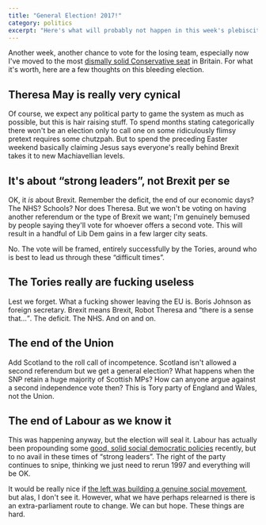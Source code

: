 ```yaml
---
title: "General Election! 2017!"
category: politics
excerpt: "Here's what will probably not happen in this week's plebiscite"
---
```


Another week, another chance to vote for the losing team, especially now I've moved to the most [dismally solid Conservative seat](https://www.bbc.co.uk/news/politics/constituencies/E14000624) in Britain. For what it's worth, here are a few thoughts on this bleeding election.

## Theresa May is really very cynical

Of course, we expect any political party to game the system as much as possible, but this is hair raising stuff. To spend months stating categorically there won't be an election only to call one on some ridiculously flimsy pretext requires some chutzpah. But to spend the preceding Easter weekend basically claiming Jesus says everyone's really behind Brexit takes it to new Machiavellian levels.

## It's about &#8220;strong leaders&#8221;, not Brexit per se

OK, it _is_ about Brexit. Remember the deficit, the end of our economic days? The NHS? Schools? Nor does Theresa. But we won't be voting on having another referendum or the type of Brexit we want; I'm genuinely bemused by people saying they'll vote for whoever offers a second vote. This will result in a handful of Lib Dem gains in a few larger city seats.

No. The vote will be framed, entirely successfully by the Tories, around who is best to lead us through these &#8220;difficult times&#8221;.

## The Tories really are fucking useless

Lest we forget. What a fucking shower leaving the EU is. Boris Johnson as foreign secretary. Brexit means Brexit, Robot Theresa and <q>there is a sense that&hellip;</q>. The deficit. The NHS. And on and on.

## The end of the Union

Add Scotland to the roll call of incompetence. Scotland isn't allowed a second referendum but we get a general election? What happens when the SNP retain a huge majority of Scottish MPs? How can anyone argue against a second independence vote then? This is Tory party of England and Wales, not the Union.

## The end of Labour as we know it

This was happening anyway, but the election will seal it. Labour has actually been propounding some [good, solid social democratic policies](https://press.labour.org.uk/post/159240271364/labour-commits-to-free-school-meals-for-all) recently, but to no avail in these times of &#8220;strong leaders&#8221;. The right of the party continues to snipe, thinking we just need to rerun 1997 and everything will be OK.

It would be really nice if [the left was building a genuine social movement](https://twitter.com/leninology/status/854341049401180160), but alas, I don't see it. However, what we have perhaps relearned is there is an extra-parliament route to change. We can but hope. These things are hard.
